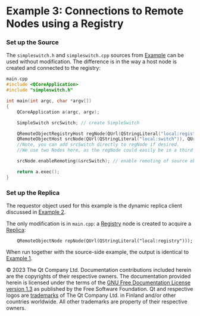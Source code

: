 # Example 3: Connections to Remote Nodes using a Registry





### Set up the Source

The `simpleswitch.h` and `simpleswitch.cpp` sources from [Example](https://doc.qt.io/qt-5/remoteobjects-example-static-source.html#qtro-example1) can be used without modification. The difference is in the way a host node is created and connected to the registry:

```cpp
main.cpp
#include <QCoreApplication>
#include "simpleswitch.h"

int main(int argc, char *argv[])
{
    QCoreApplication a(argc, argv);

    SimpleSwitch srcSwitch; // create SimpleSwitch

    QRemoteObjectRegistryHost regNode(QUrl(QStringLiteral("local:registry"))); // create node that hosts registry
    QRemoteObjectHost srcNode(QUrl(QStringLiteral("local:switch")), QUrl(QStringLiteral("local:registry"))); // create node that will host source and connect to registry
    //Note, you can add srcSwitch directly to regNode if desired.
    //We use two Nodes here, as the regNode could easily be in a third process.

    srcNode.enableRemoting(&srcSwitch); // enable remoting of source object

    return a.exec();
}
```



### Set up the Replica

The requestor object used for this example is the dynamic replica client discussed in [Example 2](https://doc.qt.io/qt-5/remoteobjects-example-dynamic-replica.html#qtro-example2).

The only modification is in `main.cpp`: a [Registry](https://doc.qt.io/qt-5/qtremoteobjects-registry.html#registry) node is created to acquire a [Replica](https://doc.qt.io/qt-5/qtremoteobjects-replica.html#replica):

```
    QRemoteObjectNode repNode(QUrl(QStringLiteral("local:registry")));
```

When run together with the source-side example, the output is identical to [Example 1](https://doc.qt.io/qt-5/remoteobjects-example-static-source.html#qtro-example1).



© 2023 The Qt Company Ltd. Documentation contributions included herein are the copyrights of their respective owners. The documentation provided herein is licensed under the terms of the [GNU Free Documentation License version 1.3](http://www.gnu.org/licenses/fdl.html) as published by the Free Software Foundation. Qt and respective logos are [trademarks](https://doc.qt.io/qt/trademarks.html) of The Qt Company Ltd. in Finland and/or other countries worldwide. All other trademarks are property of their respective owners.